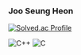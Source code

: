 ### Joo Seung Heon

[![Solved.ac Profile](http://mazassumnida.wtf/api/v2/generate_badge?boj=joojk01)](https://solved.ac/joojk01/)

![C++](https://img.shields.io/badge/C++-00599C.svg?&style=for-the-badge&logo=cplusplus&logoColor=white)
![C](https://img.shields.io/badge/C-A8B9CC.svg?&style=for-the-badge&logo=C&logoColor=white)
